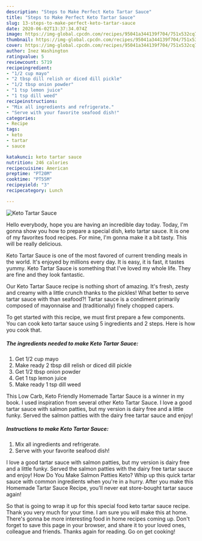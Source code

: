 ```yaml
---
description: "Steps to Make Perfect Keto Tartar Sauce"
title: "Steps to Make Perfect Keto Tartar Sauce"
slug: 13-steps-to-make-perfect-keto-tartar-sauce
date: 2020-06-02T13:37:34.074Z
image: https://img-global.cpcdn.com/recipes/95041a344139f704/751x532cq70/keto-tartar-sauce-recipe-main-photo.jpg
thumbnail: https://img-global.cpcdn.com/recipes/95041a344139f704/751x532cq70/keto-tartar-sauce-recipe-main-photo.jpg
cover: https://img-global.cpcdn.com/recipes/95041a344139f704/751x532cq70/keto-tartar-sauce-recipe-main-photo.jpg
author: Inez Washington
ratingvalue: 5
reviewcount: 5719
recipeingredient:
- "1/2 cup mayo"
- "2 tbsp dill relish or diced dill pickle"
- "1/2 tbsp onion powder"
- "1 tsp lemon juice"
- "1 tsp dill weed"
recipeinstructions:
- "Mix all ingredients and refrigerate."
- "Serve with your favorite seafood dish!"
categories:
- Recipe
tags:
- keto
- tartar
- sauce

katakunci: keto tartar sauce 
nutrition: 246 calories
recipecuisine: American
preptime: "PT20M"
cooktime: "PT55M"
recipeyield: "3"
recipecategory: Lunch

---
```



![Keto Tartar Sauce](https://img-global.cpcdn.com/recipes/95041a344139f704/751x532cq70/keto-tartar-sauce-recipe-main-photo.jpg)

Hello everybody, hope you are having an incredible day today. Today, I'm gonna show you how to prepare a special dish, keto tartar sauce. It is one of my favorites food recipes. For mine, I'm gonna make it a bit tasty. This will be really delicious.

Keto Tartar Sauce is one of the most favored of current trending meals in the world. It's enjoyed by millions every day. It is easy, it is fast, it tastes yummy. Keto Tartar Sauce is something that I've loved my whole life. They are fine and they look fantastic.

Our Keto Tartar Sauce recipe is nothing short of amazing. It&#39;s fresh, zesty and creamy with a little crunch thanks to the pickles! What better to serve tartar sauce with than seafood?! Tartar sauce is a condiment primarily composed of mayonnaise and (traditionally) finely chopped capers.


To get started with this recipe, we must first prepare a few components. You can cook keto tartar sauce using 5 ingredients and 2 steps. Here is how you cook that.

<!--inarticleads1-->

##### The ingredients needed to make Keto Tartar Sauce:

1. Get 1/2 cup mayo
1. Make ready 2 tbsp dill relish or diced dill pickle
1. Get 1/2 tbsp onion powder
1. Get 1 tsp lemon juice
1. Make ready 1 tsp dill weed


This Low Carb, Keto Friendly Homemade Tartar Sauce is a winner in my book. I used inspiration from several other Keto Tartar Sauce. I love a good tartar sauce with salmon patties, but my version is dairy free and a little funky. Served the salmon patties with the dairy free tartar sauce and enjoy! 

<!--inarticleads2-->

##### Instructions to make Keto Tartar Sauce:

1. Mix all ingredients and refrigerate.
1. Serve with your favorite seafood dish!


I love a good tartar sauce with salmon patties, but my version is dairy free and a little funky. Served the salmon patties with the dairy free tartar sauce and enjoy! How Do You Make Salmon Patties Keto? Whip up this quick tartar sauce with common ingredients when you&#39;re in a hurry. After you make this Homemade Tartar Sauce Recipe, you&#39;ll never eat store-bought tartar sauce again! 

So that is going to wrap it up for this special food keto tartar sauce recipe. Thank you very much for your time. I am sure you will make this at home. There's gonna be more interesting food in home recipes coming up. Don't forget to save this page in your browser, and share it to your loved ones, colleague and friends. Thanks again for reading. Go on get cooking!
